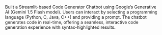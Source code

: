 Built a Streamlit-based Code Generator Chatbot using Google’s Generative AI (Gemini 1.5 Flash model). Users can interact by selecting a programming language (Python, C, Java, C++) and providing a prompt. The chatbot generates code in real-time, offering a seamless, interactive code generation experience with syntax-highlighted results.
